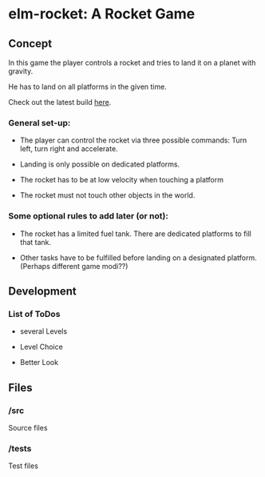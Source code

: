 # elm-rocket: A Rocket Game

## Concept

In this game the player controls a rocket and tries to land it on a planet with gravity.

He has to land on all platforms in the given time.

Check out the latest build [here](https://chemmi.github.io/elm-rocket/).

### General set-up:

* The player can control the rocket via three possible commands: Turn left, turn right and accelerate.

* Landing is only possible on dedicated platforms.

* The rocket has to be at low velocity when touching a platform

* The rocket must not touch other objects in the world.

### Some optional rules to add later (or not):

* The rocket has a limited fuel tank. There are dedicated platforms to fill that tank.

* Other tasks have to be fulfilled before landing on a designated platform. (Perhaps different game modi??)

## Development

### List of ToDos

* several Levels

* Level Choice

* Better Look


## Files

### /src

Source files

### /tests

Test files
